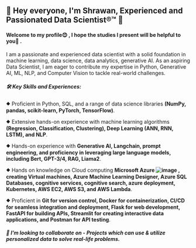 ## 👋 Hey everyone, I'm Shrawan, Experienced and Passionated Data Scientist®™ 👋

#### Welcome to my profile😊 , I hope the studies I present will be helpful to you💪 .

I am a passionate and experienced data scientist with a solid foundation in machine learning, data science, data analytics, generative AI. As an aspiring Data Scientist, I am eager to contribute my expertise in Python, Generative AI, ML, NLP, and Computer Vision to tackle real-world challenges.

##### 🛠️ Key Skills and Experiences:
⯁ Proficient in Python, SQL, and a range of data science libraries **(NumPy, pandas, scikit-learn, PyTorch, TensorFlow)**.

⯁ Extensive hands-on experience with machine learning algorithms **(Regression, Classification, Clustering), Deep Learning (ANN, RNN, LSTM), and NLP**.

⯁ Hands-on experience with **Generative AI, Langchain, prompt engineering, and proficiency in leveraging large language models, including Bert, GPT-3/4, RAG, Liama2**.

⯁ Hands on knowledge on Cloud computing **Microsoft Azure ![image](https://github.com/Shrawan662000/Shrawan662000/assets/71877222/88fd441a-b3d7-452c-86a5-ce193cebb0e7)
, creating Virtual machines, Azure Machine Learning Designer, Azure SQL Databases, cognitive services, cognitive search, azure deployment, Kubernetes, AWS EC2, AWS S3, and AWS Lambda**.

⯁ Proficient in **Git for version control, Docker for containerization, CI/CD for seamless integration and deployment, Flask for web development, FastAPI for building APIs, Streamlit for creating interactive data applications, and Postman for API testing**.

##### 👯 I’m looking to collaborate on - Projects which can use & utilize personalized data to solve real-life problems.

